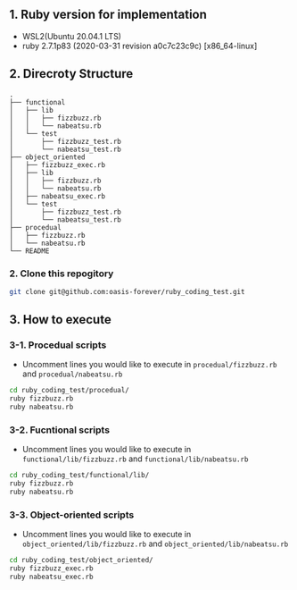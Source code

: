 ## 1. Ruby version for implementation

* WSL2(Ubuntu 20.04.1 LTS)
* ruby 2.7.1p83 (2020-03-31 revision a0c7c23c9c) [x86_64-linux]

## 2. Direcroty Structure

```
.
├── functional
│   ├── lib
│   │   ├── fizzbuzz.rb
│   │   └── nabeatsu.rb
│   └── test
│       ├── fizzbuzz_test.rb
│       └── nabeatsu_test.rb
├── object_oriented
│   ├── fizzbuzz_exec.rb
│   ├── lib
│   │   ├── fizzbuzz.rb
│   │   └── nabeatsu.rb
│   ├── nabeatsu_exec.rb
│   └── test
│       ├── fizzbuzz_test.rb
│       └── nabeatsu_test.rb
├── procedual
│   ├── fizzbuzz.rb
│   └── nabeatsu.rb
└── README
```

### 2. Clone this repogitory

```bash
git clone git@github.com:oasis-forever/ruby_coding_test.git
```

## 3. How to execute

### 3-1. Procedual scripts

* Uncomment lines you would like to execute in `procedual/fizzbuzz.rb` and `procedual/nabeatsu.rb`

```bash
cd ruby_coding_test/procedual/
ruby fizzbuzz.rb
ruby nabeatsu.rb
```

### 3-2. Fucntional scripts

* Uncomment lines you would like to execute in `functional/lib/fizzbuzz.rb` and `functional/lib/nabeatsu.rb`

```bash
cd ruby_coding_test/functional/lib/
ruby fizzbuzz.rb
ruby nabeatsu.rb
```

### 3-3. Object-oriented scripts

* Uncomment lines you would like to execute in `object_oriented/lib/fizzbuzz.rb` and `object_oriented/lib/nabeatsu.rb`

```bash
cd ruby_coding_test/object_oriented/
ruby fizzbuzz_exec.rb
ruby nabeatsu_exec.rb
```
